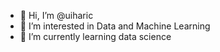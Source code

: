 - 👋 Hi, I’m @uiharic
- 👀 I’m interested in Data and Machine Learning
- 🌱 I’m currently learning data science

<!---
uiharic/uiharic is a ✨ special ✨ repository because its `README.md` (this file) appears on your GitHub profile.
You can click the Preview link to take a look at your changes.
--->
